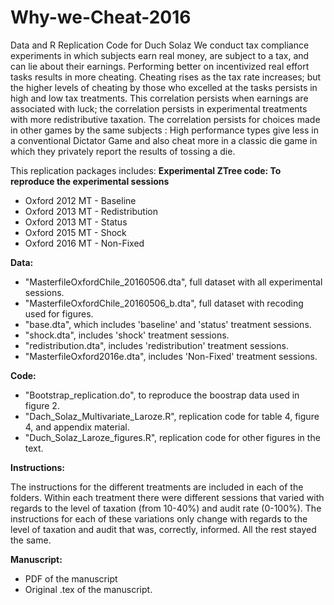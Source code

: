 # Why-we-Cheat-2016
Data and R Replication Code for Duch Solaz
We conduct tax compliance experiments in which subjects earn real money, are subject to a tax, and can lie about their earnings. 
Performing better on incentivized real effort tasks results in more cheating.  Cheating rises as the tax rate increases; but the higher 
levels of cheating by those who excelled at the tasks persists in high and low tax treatments.  This correlation persists when earnings 
are associated with luck; the correlation persists in experimental treatments with more redistributive taxation.  The correlation persists
for choices made in other games by the same subjects : High performance types give less in a conventional Dictator Game and also cheat
more in a classic die game in which they privately report the results of tossing a die. 

This replication packages includes:
**Experimental ZTree code: To reproduce the experimental sessions** 
 - Oxford 2012 MT - Baseline
 - Oxford 2013 MT - Redistribution	
 - Oxford 2013 MT - Status	
 - Oxford 2015 MT - Shock	
 - Oxford 2016 MT - Non-Fixed	
 
**Data:** 
 - "MasterfileOxfordChile_20160506.dta", full dataset with all experimental sessions.
 - "MasterfileOxfordChile_20160506_b.dta", full dataset with recoding used for figures.
 - "base.dta", which includes 'baseline' and 'status' treatment sessions.
 - "shock.dta", includes 'shock' treatment sessions.
 - "redistribution.dta",  includes 'redistribution' treatment sessions.
 - "MasterfileOxford2016e.dta", includes 'Non-Fixed' treatment sessions. 
 
 
**Code:**
 - "Bootstrap_replication.do", to reproduce the boostrap data used in figure 2.
 - "Dach_Solaz_Multivariate_Laroze.R", replication code for table 4, figure 4, and appendix material. 
 - "Duch_Solaz_Laroze_figures.R", replication code for other figures in the text.
 
**Instructions:**

 The instructions for the different treatments are included in each of the folders. Within each treatment there were different sessions that varied with regards to the level of taxation (from 10-40%) and audit rate (0-100%). The instructions for each of these variations only change with regards to the level of taxation and audit that was, correctly, informed. All the rest stayed the same. 
 
**Manuscript:**
 - PDF of the manuscript
 - Original .tex of the manuscript.
 
